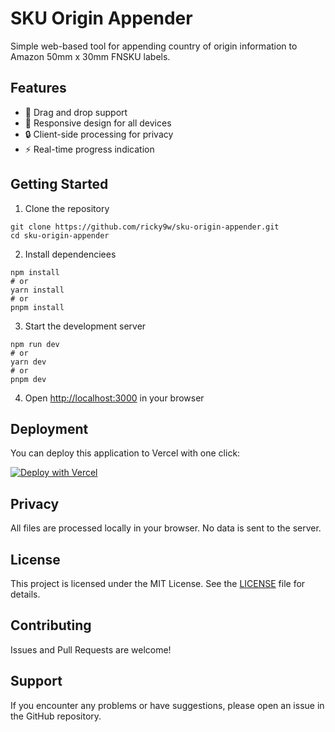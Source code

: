 # SKU Origin Appender

Simple web-based tool for appending country of origin information to Amazon 50mm x 30mm FNSKU labels.

## Features

- 💫 Drag and drop support
- 📱 Responsive design for all devices
- 🔒 Client-side processing for privacy
- ⚡️ Real-time progress indication

## Getting Started

1. Clone the repository

```
git clone https://github.com/ricky9w/sku-origin-appender.git
cd sku-origin-appender
```

2. Install dependenciees

```
npm install
# or
yarn install
# or
pnpm install
```

3. Start the development server

```
npm run dev
# or
yarn dev
# or
pnpm dev
```

4. Open [http://localhost:3000](http://localhost:3000) in your browser

## Deployment

You can deploy this application to Vercel with one click:

[![Deploy with Vercel](https://vercel.com/button)](https://vercel.com/new/clone?repository-url=https%3A%2F%2Fgithub.com%2Fricky9w%2Fsku-origin-appender)

## Privacy

All files are processed locally in your browser. No data is sent to the server.

## License

This project is licensed under the MIT License. See the [LICENSE](LICENSE) file for details.

## Contributing

Issues and Pull Requests are welcome!

## Support

If you encounter any problems or have suggestions, please open an issue in the GitHub repository.
